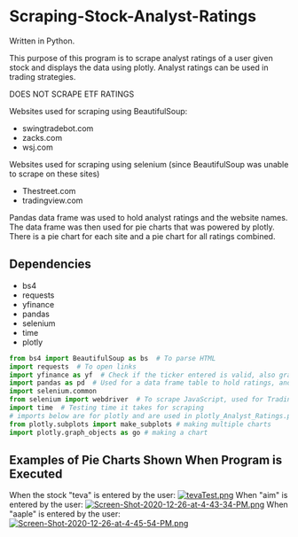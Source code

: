 # Scraping-Stock-Analyst-Ratings
Written in Python.

This purpose of this program is to scrape analyst ratings of a user given stock and displays the data using plotly.
Analyst ratings can be used in trading strategies.

DOES NOT SCRAPE ETF RATINGS

Websites used for scraping using BeautifulSoup:
- swingtradebot.com
- zacks.com
- wsj.com 

Websites used for scraping using selenium (since BeautifulSoup was unable to scrape on these sites)
- Thestreet.com  
- tradingview.com 

Pandas data frame was used to hold analyst ratings and the website names. The data frame was then used for pie charts that was powered by plotly. There is a pie chart for each site and a pie chart for all ratings combined. 

## Dependencies
- bs4
- requests
- yfinance
- pandas
- selenium
- time
- plotly
``` python
from bs4 import BeautifulSoup as bs  # To parse HTML
import requests  # To open links
import yfinance as yf  # Check if the ticker entered is valid, also grabs the ticker's exchange (NYSE, NASDAQ, etc)
import pandas as pd  # Used for a data frame table to hold ratings, and analysts
import selenium.common
from selenium import webdriver  # To scrape JavaScript, used for Tradingview.com and TheStreet.com
import time  # Testing time it takes for scraping
# imports below are for plotly and are used in plotly_Analyst_Ratings.py
from plotly.subplots import make_subplots # making multiple charts
import plotly.graph_objects as go # making a chart
```

## Examples of Pie Charts Shown When Program is Executed
When the stock "teva" is entered by the user:
[![tevaTest.png](https://i.postimg.cc/8CVzh2qG/tevaTest.png)](https://postimg.cc/v43yyNY2)
When "aim" is entered by the user:
[![Screen-Shot-2020-12-26-at-4-43-34-PM.png](https://i.postimg.cc/prgHP8vv/Screen-Shot-2020-12-26-at-4-43-34-PM.png)](https://postimg.cc/BPcygjt7)
When "aaple" is entered by the user:
[![Screen-Shot-2020-12-26-at-4-45-54-PM.png](https://i.postimg.cc/mZchWy30/Screen-Shot-2020-12-26-at-4-45-54-PM.png)](https://postimg.cc/Th6Trm49)
